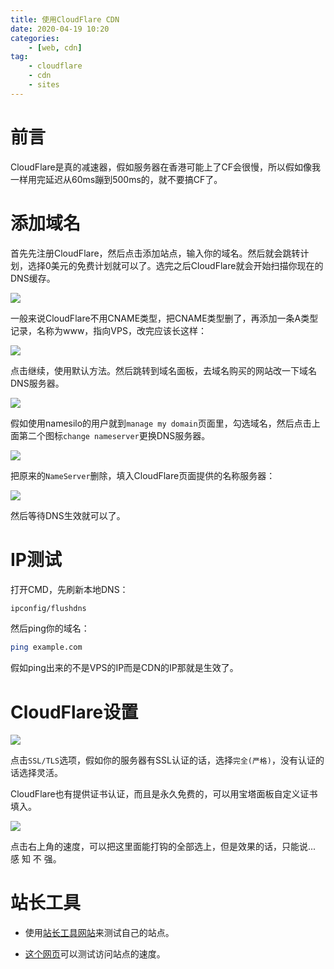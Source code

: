 ```yaml
---
title: 使用CloudFlare CDN
date: 2020-04-19 10:20
categories:
	- [web, cdn]
tag:
	- cloudflare
	- cdn
	- sites
---
```

# 前言

CloudFlare是真的减速器，假如服务器在香港可能上了CF会很慢，所以假如像我一样用完延迟从60ms蹦到500ms的，就不要搞CF了。

<!--more-->

# 添加域名

首先先注册CloudFlare，然后点击添加站点，输入你的域名。然后就会跳转计划，选择0美元的免费计划就可以了。选完之后CloudFlare就会开始扫描你现在的DNS缓存。

![](https://cdn.jsdelivr.net/gh/Avimitin/PicStorage/pic/Snipaste_2020-04-19_17-56-04.png)

一般来说CloudFlare不用CNAME类型，把CNAME类型删了，再添加一条A类型记录，名称为www，指向VPS，改完应该长这样：

![](https://cdn.jsdelivr.net/gh/Avimitin/PicStorage/pic/20200419175954.png)

点击继续，使用默认方法。然后跳转到域名面板，去域名购买的网站改一下域名DNS服务器。

![](https://cdn.jsdelivr.net/gh/Avimitin/PicStorage/pic/20200419180406.png)

假如使用namesilo的用户就到`manage my domain`页面里，勾选域名，然后点击上面第二个图标`change nameserver`更换DNS服务器。

![](https://cdn.jsdelivr.net/gh/Avimitin/PicStorage/pic/20200419180516.png)

把原来的`NameServer`删除，填入CloudFlare页面提供的名称服务器：

![](https://cdn.jsdelivr.net/gh/Avimitin/PicStorage/pic/20200419180556.png)

然后等待DNS生效就可以了。

# IP测试

打开CMD，先刷新本地DNS：

```bash
ipconfig/flushdns
```

然后ping你的域名：

```bash 
ping example.com
```

假如ping出来的不是VPS的IP而是CDN的IP那就是生效了。

# CloudFlare设置

![](https://cdn.jsdelivr.net/gh/Avimitin/PicStorage/pic/20200419180742.png)

点击`SSL/TLS`选项，假如你的服务器有SSL认证的话，选择`完全(严格)`，没有认证的话选择灵活。

CloudFlare也有提供证书认证，而且是永久免费的，可以用宝塔面板自定义证书填入。

![](https://cdn.jsdelivr.net/gh/Avimitin/PicStorage/pic/20200419181137.png)

点击右上角的速度，可以把这里面能打钩的全部选上，但是效果的话，只能说... 感 知 不 强。

# 站长工具

- 使用[站长工具网站](https://seo.chinaz.com/)来测试自己的站点。

- [这个网页](https://tool.chinaz.com/sitespeed)可以测试访问站点的速度。
